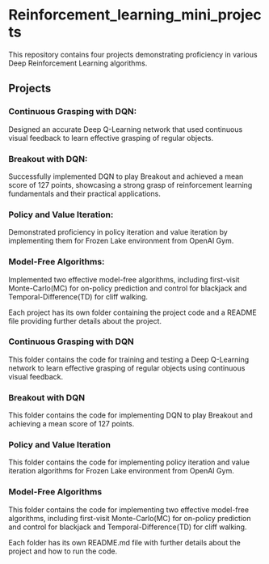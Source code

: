 # Reinforcement_learning_mini_projects
This repository contains four projects demonstrating proficiency in various Deep Reinforcement Learning algorithms.

## Projects
### Continuous Grasping with DQN: 
Designed an accurate Deep Q-Learning network that used continuous visual feedback to learn effective grasping of regular objects.

### Breakout with DQN: 
Successfully implemented DQN to play Breakout and achieved a mean score of 127 points, showcasing a strong grasp of reinforcement learning fundamentals and their practical applications.

### Policy and Value Iteration: 
Demonstrated proficiency in policy iteration and value iteration by implementing them for Frozen Lake environment from OpenAI Gym.

### Model-Free Algorithms: 
Implemented two effective model-free algorithms, including first-visit Monte-Carlo(MC) for on-policy prediction and control for blackjack and Temporal-Difference(TD) for cliff walking.



Each project has its own folder containing the project code and a README file providing further details about the project.

### Continuous Grasping with DQN
This folder contains the code for training and testing a Deep Q-Learning network to learn effective grasping of regular objects using continuous visual feedback.

### Breakout with DQN
This folder contains the code for implementing DQN to play Breakout and achieving a mean score of 127 points.

### Policy and Value Iteration
This folder contains the code for implementing policy iteration and value iteration algorithms for Frozen Lake environment from OpenAI Gym.

### Model-Free Algorithms
This folder contains the code for implementing two effective model-free algorithms, including first-visit Monte-Carlo(MC) for on-policy prediction and control for blackjack and Temporal-Difference(TD) for cliff walking.

Each folder has its own README.md file with further details about the project and how to run the code.
